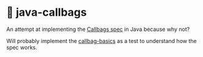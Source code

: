 # :handbag: java-callbags

An attempt at implementing the [Callbags spec](https://github.com/callbag/callbag) in Java because why not?

Will probably implement the [callbag-basics](https://github.com/staltz/callbag-basics) as a test to understand how the spec works.
